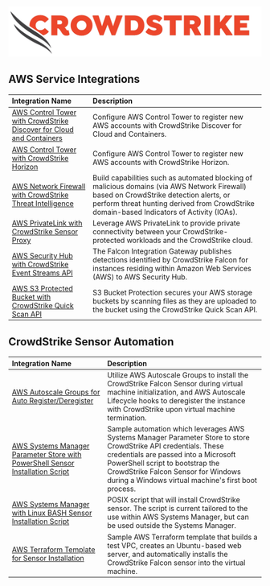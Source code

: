 ![](https://raw.githubusercontent.com/CrowdStrike/falconpy/main/docs/asset/cs-logo.png)

## AWS Service Integrations

| Integration Name | Description |
|:-|:-|
| [AWS Control Tower with CrowdStrike Discover for Cloud and Containers](Control-Tower/README.md) | Configure AWS Control Tower to register new AWS accounts with CrowdStrike Discover for Cloud and Containers. |
| [AWS Control Tower with CrowdStrike Horizon](Control-Tower-For-Horizon/README.md) | Configure AWS Control Tower to register new AWS accounts with CrowdStrike Horizon. |
| [AWS Network Firewall with CrowdStrike Threat Intelligence](Network-Firewall/README.md) | Build capabilities such as automated blocking of malicious domains (via AWS Network Firewall) based on CrowdStrike detection alerts, or perform threat hunting derived from CrowdStrike domain-based Indicators of Activity (IOAs). |
| [AWS PrivateLink with CrowdStrike Sensor Proxy](aws-privatelink/README.md) | Leverage AWS PrivateLink to provide private connectivity between your CrowdStrike-protected workloads and the CrowdStrike cloud. |
| [AWS Security Hub with CrowdStrike Event Streams API](Falcon-Integration-Gateway/README.md) | The Falcon Integration Gateway publishes detections identified by CrowdStrike Falcon for instances residing within Amazon Web Services (AWS) to AWS Security Hub. |
| [AWS S3 Protected Bucket with CrowdStrike Quick Scan API](s3-bucket-protection) | S3 Bucket Protection secures your AWS storage buckets by scanning files as they are uploaded to the bucket using the CrowdStrike Quick Scan API. |

## CrowdStrike Sensor Automation

| Integration Name | Description |
|:-|:-|
| [AWS Autoscale Groups for Auto Register/Deregister](Agent-Install-Examples/Cloudformation/autoscale/README.md) | Utilize AWS Autoscale Groups to install the CrowdStrike Falcon Sensor during virtual machine initialization, and AWS Autoscale Lifecycle hooks to deregister the instance with CrowdStrike upon virtual machine termination. |
| [AWS Systems Manager Parameter Store with PowerShell Sensor Installation Script](Agent-Install-Examples/powershell) | Sample automation which leverages AWS Systems Manager Parameter Store to store CrowdStrike API credentials. These credentials are passed into a Microsoft PowerShell script to bootstrap the CrowdStrike Falcon Sensor for Windows during a Windows virtual machine's first boot process. |
| [AWS Systems Manager with Linux BASH Sensor Installation Script](Agent-Install-Examples/bash) | POSIX script that will install CrowdStrike sensor. The script is current tailored to the use within AWS Systems Manager, but can be used outside the Systems Manager. |
| [AWS Terraform Template for Sensor Installation](Agent-Install-Examples/Terraform-bootstrap-s3) | Sample AWS Terraform template that builds a test VPC, creates an Ubuntu-based web server, and automatically installs the CrowdStrike Falcon sensor into the virtual machine. |
